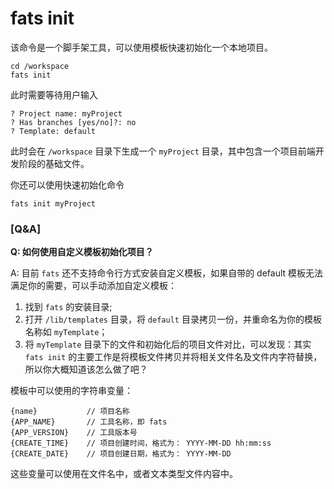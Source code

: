 # fats init

该命令是一个脚手架工具，可以使用模板快速初始化一个本地项目。

	cd /workspace    
	fats init

此时需要等待用户输入

	? Project name: myProject
	? Has branches [yes/no]?: no
	? Template: default

此时会在 `/workspace` 目录下生成一个 `myProject` 目录，其中包含一个项目前端开发阶段的基础文件。

你还可以使用快速初始化命令

	fats init myProject

### **[Q&A]**

**Q: 如何使用自定义模板初始化项目？**

A: 目前 `fats` 还不支持命令行方式安装自定义模板，如果自带的 default 模板无法满足你的需要，可以手动添加自定义模板：  
1. 找到 `fats` 的安装目录;  
2. 打开 `/lib/templates` 目录，将 `default` 目录拷贝一份，并重命名为你的模板名称如 `myTemplate`；    
3. 将 `myTemplate` 目录下的文件和初始化后的项目文件对比，可以发现：其实 `fats init` 的主要工作是将模板文件拷贝并将相关文件名及文件内字符替换，所以你大概知道该怎么做了吧？

模板中可以使用的字符串变量：

	{name}           // 项目名称      
	{APP_NAME}       // 工具名称，即 fats    
	{APP_VERSION}    // 工具版本号    
	{CREATE_TIME}    // 项目创建时间，格式为： YYYY-MM-DD hh:mm:ss
	{CREATE_DATE}    // 项目创建日期，格式为： YYYY-MM-DD

这些变量可以使用在文件名中，或者文本类型文件内容中。